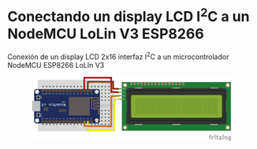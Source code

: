 # Conectando un display LCD I<sup>2</sup>C a un NodeMCU LoLin V3 ESP8266 

Conexión de un display LCD 2x16 interfaz I<sup>2</sup>C a un microcontrolador NodeMCU ESP8266 LoLIn V3
<p align=center>
<img src=images/ESP8266_LCD_I2C_bb.png width=80%>
